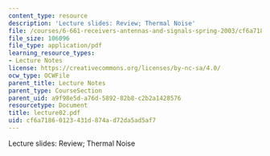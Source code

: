 ```yaml
---
content_type: resource
description: 'Lecture slides: Review; Thermal Noise'
file: /courses/6-661-receivers-antennas-and-signals-spring-2003/cf6a71860123431d874ad72da5ad5af7_lecture02.pdf
file_size: 106096
file_type: application/pdf
learning_resource_types:
- Lecture Notes
license: https://creativecommons.org/licenses/by-nc-sa/4.0/
ocw_type: OCWFile
parent_title: Lecture Notes
parent_type: CourseSection
parent_uid: a9f98e5d-a76d-5892-82b8-c2b2a1428576
resourcetype: Document
title: lecture02.pdf
uid: cf6a7186-0123-431d-874a-d72da5ad5af7
---
```

Lecture slides: Review; Thermal Noise